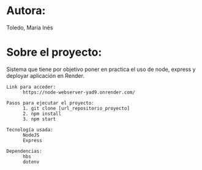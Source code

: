 # Autora:

Toledo, María Inés

# Sobre el proyecto:

Sistema que tiene por objetivo poner en practica el uso de node, express y deployar aplicación en Render.

```
Link para acceder:
      https://node-webserver-yad9.onrender.com/

```

```
Pasos para ejecutar el proyecto:
      1. git clone [url_repositorio_proyecto]
      2. npm install
      3. npm start

```

```
Tecnología usada:
      NodeJS
      Express
```

```
Dependencias:
      hbs
      dotenv
```